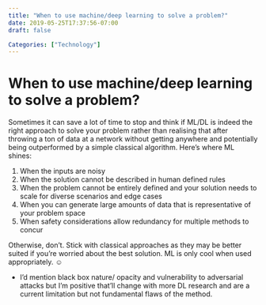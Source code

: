 ```yaml
---
title: "When to use machine/deep learning to solve a problem?"
date: 2019-05-25T17:37:56-07:00
draft: false

Categories: ["Technology"]
---
```


# When to use machine/deep learning to solve a problem?

Sometimes it can save a lot of time to stop and think if ML/DL is indeed the right approach to solve your problem rather than realising that after throwing a ton of data at a network without getting anywhere and potentially being outperformed by a simple classical algorithm. Here’s where ML shines:

1.  When the inputs are noisy
2.  When the solution cannot be described in human defined rules
3.  When the problem cannot be entirely defined and your solution needs to scale for diverse scenarios and edge cases
4.  When you can generate large amounts of data that is representative of your problem space
5.  When safety considerations allow redundancy for multiple methods to concur

Otherwise, don’t. Stick with classical approaches as they may be better suited if you’re worried about the best solution. ML is only cool when used appropriately. ☺

- I’d mention black box nature/ opacity and vulnerability to adversarial attacks but I’m positive that’ll change with more DL research and are a current limitation but not fundamental flaws of the method.

